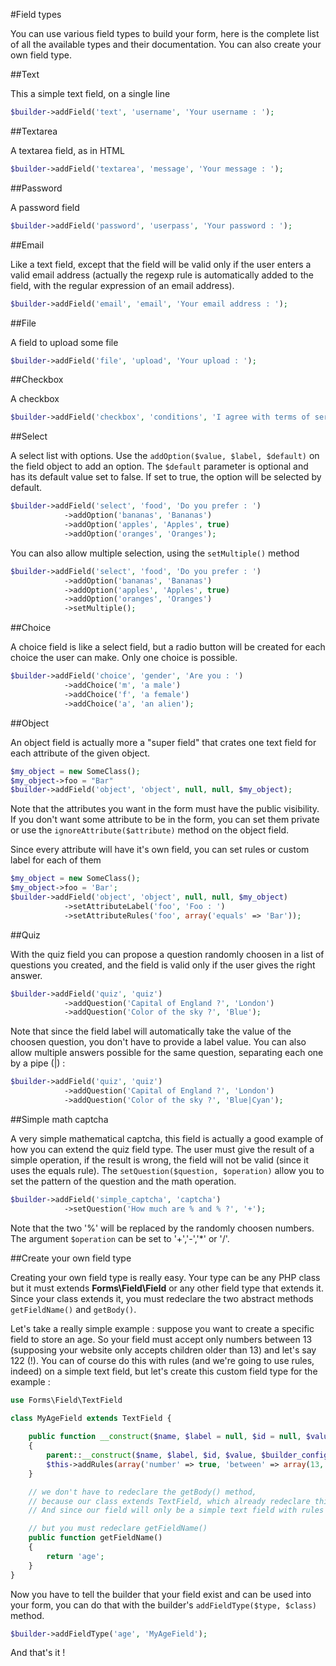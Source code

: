 #Field types

You can use various field types to build your form, here is the complete list of all the available types and their documentation.
You can also create your own field type.

##Text

This a simple text field, on a single line
```php
$builder->addField('text', 'username', 'Your username : ');
```

##Textarea

A textarea field, as in HTML
```php
$builder->addField('textarea', 'message', 'Your message : ');
```

##Password

A password field
```php
$builder->addField('password', 'userpass', 'Your password : ');
```

##Email

Like a text field, except that the field will be valid only if the user enters a valid email address
(actually the regexp rule is automatically added to the field, with the regular expression of an email address).
```php
$builder->addField('email', 'email', 'Your email address : ');
```

##File

A field to upload some file
```php
$builder->addField('file', 'upload', 'Your upload : ');
```

##Checkbox

A checkbox
```php
$builder->addField('checkbox', 'conditions', 'I agree with terms of service');
```

##Select

A select list with options. Use the `addOption($value, $label, $default)` on the field object to add an option.
The `$default` parameter is optional and has its default value set to false. If set to true, the option will be selected by default.
```php
$builder->addField('select', 'food', 'Do you prefer : ')
            ->addOption('bananas', 'Bananas')
            ->addOption('apples', 'Apples', true)
            ->addOption('oranges', 'Oranges');
```
You can also allow multiple selection, using the `setMultiple()` method
```php
$builder->addField('select', 'food', 'Do you prefer : ')
            ->addOption('bananas', 'Bananas')
            ->addOption('apples', 'Apples', true)
            ->addOption('oranges', 'Oranges')
            ->setMultiple();
```

##Choice

A choice field is like a select field, but a radio button will be created for each choice the user can make. Only one choice is possible.
```php
$builder->addField('choice', 'gender', 'Are you : ')
            ->addChoice('m', 'a male')
            ->addChoice('f', 'a female')
            ->addChoice('a', 'an alien');
```

##Object

An object field is actually more a "super field" that crates one text field for each attribute of the given object.
```php
$my_object = new SomeClass();
$my_object->foo = "Bar"
$builder->addField('object', 'object', null, null, $my_object);
```
Note that the attributes you want in the form must have the public visibility. If you don't want some attribute to be
in the form, you can set them private or use the `ignoreAttribute($attribute)` method on the object field.

Since every attribute will have it's own field, you can set rules or custom label for each of them
```php
$my_object = new SomeClass();
$my_object->foo = 'Bar';
$builder->addField('object', 'object', null, null, $my_object)
            ->setAttributeLabel('foo', 'Foo : ')
            ->setAttributeRules('foo', array('equals' => 'Bar'));
```


##Quiz

With the quiz field you can propose a question randomly choosen in a list of questions you created, and the field is valid only if the user gives the right answer.
```php
$builder->addField('quiz', 'quiz')
            ->addQuestion('Capital of England ?', 'London')
            ->addQuestion('Color of the sky ?', 'Blue');
```
Note that since the field label will automatically take the value of the choosen question, you don't have to provide a label value.
You can also allow multiple answers possible for the same question, separating each one by a pipe (|) :
```php
$builder->addField('quiz', 'quiz')
            ->addQuestion('Capital of England ?', 'London')
            ->addQuestion('Color of the sky ?', 'Blue|Cyan');
```

##Simple math captcha

A very simple mathematical captcha, this field is actually a good example of how you can extend the quiz field type.
The user must give the result of a simple operation, if the result is wrong, the field will not be valid (since it uses the equals rule). The `setQuestion($question, $operation)` allow you to set the pattern
of the question and the math operation.
```php
$builder->addField('simple_captcha', 'captcha')
            ->setQuestion('How much are % and % ?', '+');
```
Note that the two '%' will be replaced by the randomly choosen numbers. The argument `$operation` can be set to '+','-','*' or '/'.

##Create your own field type

Creating your own field type is really easy. Your type can be any PHP class but it must extends <b>Forms\Field\Field</b> or any other field type that extends it.
Since your class extends it, you must redeclare the two abstract methods `getFieldName()` and `getBody()`.

Let's take a really simple example : suppose you want to create a specific field to store an age. So your field must accept only numbers between 13 (supposing your website
only accepts children older than 13) and let's say 122 (!). You can of course do this with rules (and we're going to use rules, indeed) on a simple text field, but let's create
this custom field type for the example :

```php
use Forms\Field\TextField

class MyAgeField extends TextField {
    
    public function __construct($name, $label = null, $id = null, $value = null, $builder_configuration = array())
    {
        parent::__construct($name, $label, $id, $value, $builder_configuration);
        $this->addRules(array('number' => true, 'between' => array(13, 122)); // here we go, adding the rules we told before to match a valid age
    }

    // we don't have to redeclare the getBody() method,
    // because our class extends TextField, which already redeclare this method.
    // And since our field will only be a simple text field with rules added to it, we don't have to worry about it at all.

    // but you must redeclare getFieldName()
    public function getFieldName()
    {
        return 'age';
    }
}
```

Now you have to tell the builder that your field exist and can be used into your form, you can do that with the builder's `addFieldType($type, $class)` method.
```php
$builder->addFieldType('age', 'MyAgeField');
```

And that's it !